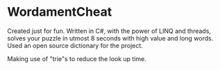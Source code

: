 WordamentCheat
==============

Created just for fun.
Written in C#, with the power of LINQ and threads, solves your puzzle in utmost 8 seconds with high value and long words.
Used an open source dictionary for the project.

<update>
Making use of "trie"s to reduce the look up time.
